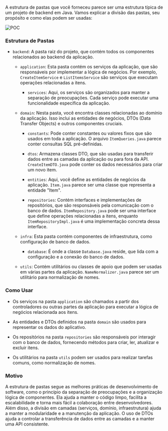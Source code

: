 A estrutura de pastas que você forneceu parece ser uma estrutura típica de um projeto de backend em Java. Vamos explicar a divisão das pastas, seu propósito e como elas podem ser usadas:

![POC](https://github.com/lucianobajr/internet-of-things/assets/45442173/118028e0-053f-4c60-9881-254ba04a3852)

### Estrutura de Pastas

- `backend`: A pasta raiz do projeto, que contém todos os componentes relacionados ao backend da aplicação.

  - `application`: Esta pasta contém os serviços da aplicação, que são responsáveis por implementar a lógica de negócios. Por exemplo, `CreateItemService` e `ListItemsService` são serviços que executam operações relacionadas a itens.

    - `services`: Aqui, os serviços são organizados para manter a separação de preocupações. Cada serviço pode executar uma funcionalidade específica da aplicação.

  - `domain`: Nesta pasta, você encontra classes relacionadas ao domínio da aplicação. Isso inclui as entidades de negócios, DTOs (Data Transfer Objects) e outros componentes cruciais.

    - `constants`: Pode conter constantes ou valores fixos que são usados em toda a aplicação. O arquivo `ItemQueries.java` parece conter consultas SQL pré-definidas.

    - `dtos`: Armazena classes DTO, que são usadas para transferir dados entre as camadas da aplicação ou para fora da API. `CreateItemDTO.java` pode conter os dados necessários para criar um novo item.

    - `entities`: Aqui, você define as entidades de negócios da aplicação. `Item.java` parece ser uma classe que representa a entidade "Item".

    - `repositories`: Contém interfaces e implementações de repositórios, que são responsáveis pela comunicação com o banco de dados. `ItemRepository.java` pode ser uma interface que define operações relacionadas a itens, enquanto `ItemRepositoryImpl.java` é uma implementação concreta dessa interface.

  - `infra`: Esta pasta contém componentes de infraestrutura, como configuração de banco de dados.

    - `database`: É onde a classe `Database.java` reside, que lida com a configuração e a conexão do banco de dados.

  - `utils`: Contém utilitários ou classes de apoio que podem ser usadas em várias partes da aplicação. `NameNormalizer.java` parece ser um utilitário para normalização de nomes.

### Como Usar

- Os serviços na pasta `application` são chamados a partir dos controladores ou outras partes da aplicação para executar a lógica de negócios relacionada aos itens.

- As entidades e DTOs definidos na pasta `domain` são usados para representar os dados do aplicativo.

- Os repositórios na pasta `repositories` são responsáveis por interagir com o banco de dados, fornecendo métodos para criar, ler, atualizar e excluir itens.

- Os utilitários na pasta `utils` podem ser usados para realizar tarefas comuns, como normalização de nomes.

### Motivo

A estrutura de pastas segue as melhores práticas de desenvolvimento de software, como o princípio da separação de preocupações e a organização lógica de componentes. Ela ajuda a manter o código limpo, facilita a escalabilidade e torna mais fácil a colaboração entre desenvolvedores. Além disso, a divisão em camadas (serviços, domínio, infraestrutura) ajuda a manter a modularidade e a manutenção da aplicação. O uso de DTOs ajuda a controlar a transferência de dados entre as camadas e a manter uma API consistente.
